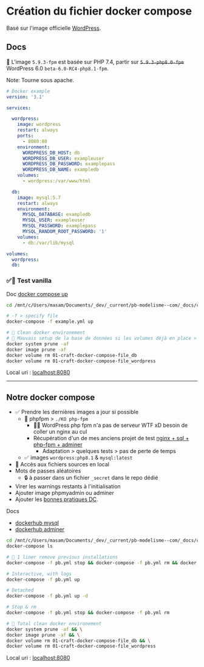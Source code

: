 # Création du fichier docker compose

Basé sur l'image officielle [WordPress](https://hub.docker.com/_/wordpress).

## Docs

🚨 L'image `5.9.3-fpm` est basée sur PHP 7.4, partir sur ~~`5.9.3-php8.0-fpm`~~ WordPress 6.0 `beta-6.0-RC4-php8.1-fpm`.

Note: Tourne sous apache.

```yml
# Docker example
version: '3.1'

services:

  wordpress:
    image: wordpress
    restart: always
    ports:
      - 8080:80
    environment:
      WORDPRESS_DB_HOST: db
      WORDPRESS_DB_USER: exampleuser
      WORDPRESS_DB_PASSWORD: examplepass
      WORDPRESS_DB_NAME: exampledb
    volumes:
      - wordpress:/var/www/html

  db:
    image: mysql:5.7
    restart: always
    environment:
      MYSQL_DATABASE: exampledb
      MYSQL_USER: exampleuser
      MYSQL_PASSWORD: examplepass
      MYSQL_RANDOM_ROOT_PASSWORD: '1'
    volumes:
      - db:/var/lib/mysql

volumes:
  wordpress:
  db:
```

### ✅📌 Test vanilla

Doc [docker compose up](https://docs.docker.com/compose/reference/up/)

```bash
cd /mnt/c/Users/masam/Documents/_dev/_current/pb-modelisme--com/_docs/craft-and-tests/01-craft-docker-compose-file

# -f > specify file
docker-compose -f example.yml up

# 🧽 Clean docker environement
# 🚨 Mauvais setup de la base de données si les volumes déjà en place > docker volume ls
docker system prune -af
docker image prune -af
docker volume rm 01-craft-docker-compose-file_db
docker volume rm 01-craft-docker-compose-file_wordpress
```

Local uri : [localhost:8080](http://localhost:8080)

---

## Notre docker compose

- ✅ Prendre les dernières images a jour si possible
  - 💩 phpfpm > `./KO php-fpm`
    - 🚨💩 WordPress php fpm n'a pas de serveur WTF xD besoin de coller un nginx au cul
    - Récupération d'un de mes anciens projet de test [nginx + sql + php-fpm + adminer](https://github.com/youpiwaza/server-related-tutorials/tree/master/01-docker/04-my-tests/03-compose-nginx-php-sql)
      - Adaptation > quelques tests > pas de perte de temps
  - ✅ images `wordpress:php8.1` & `mysql:latest`
- 🚀 Accès aux fichiers sources en local
- Mots de passes aléatoires
  - 🔒️ à passer dans un fichier `_secret` dans le repo dédié
- Virer les warnings restants à l'initialisation
- Ajouter image phpmyadmin ou adminer
- Ajouter les [bonnes pratiques DC](https://github.com/youpiwaza/docker-compose-curated-example).

Docs

- [dockerhub mysql](https://hub.docker.com/_/mysql)
- [dockerhub adminer](https://hub.docker.com/_/adminer)

```bash
cd /mnt/c/Users/masam/Documents/_dev/_current/pb-modelisme--com/_docs/craft-and-tests/01-craft-docker-compose-file
docker-compose ls

# 🧽 1 liner remove previous installations
docker-compose -f pb.yml stop && docker-compose -f pb.yml rm && docker volume rm 01-craft-docker-compose-file_db && docker volume rm 01-craft-docker-compose-file_wordpress

# Interactive, with logs
docker-compose -f pb.yml up

# Detached
docker-compose -f pb.yml up -d

# Stop & rm
docker-compose -f pb.yml stop && docker-compose -f pb.yml rm

# 🧽 Total clean docker environement
docker system prune -af && \
docker image prune -af && \
docker volume rm 01-craft-docker-compose-file_db && \
docker volume rm 01-craft-docker-compose-file_wordpress
```

Local uri : [localhost:8080](http://localhost:8080)
